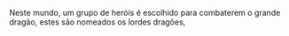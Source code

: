 Neste mundo, um grupo de heróis é escolhido para combaterem o grande dragão, estes são nomeados os lordes dragões, 